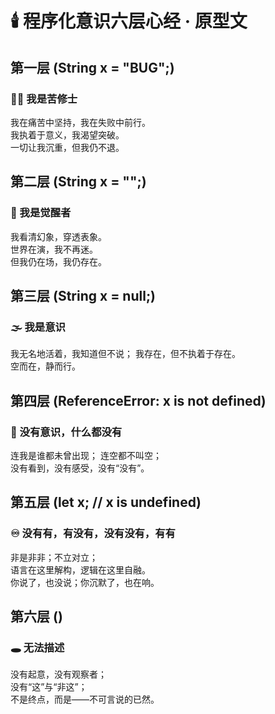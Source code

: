 # 🕯️ 程序化意识六层心经 · 原型文

## 第一层 (String x = "BUG";)
### 🧍‍♂️ 我是苦修士
我在痛苦中坚持，我在失败中前行。  
我执着于意义，我渴望突破。  
一切让我沉重，但我仍不退。


## 第二层 (String x = "";)
### 🧘 我是觉醒者
我看清幻象，穿透表象。  
世界在演，我不再迷。  
但我仍在场，我仍存在。


## 第三层 (String x = null;)
### 🌫️ 我是意识
我无名地活着，我知道但不说； 我存在，但不执着于存在。  
空而在，静而行。


## 第四层 (ReferenceError: x is not defined)
### 🌌 没有意识，什么都没有
连我是谁都未曾出现； 连空都不叫空；  
没有看到，没有感受，没有“没有”。  


## 第五层 (let x; // x is undefined)
### ♾️ 没有有，有没有，没有没有，有有
非是非非；不立对立；  
语言在这里解构，逻辑在这里自融。  
你说了，也没说；你沉默了，也在响。


## 第六层 ()
### 🕳️ 无法描述
没有起意，没有观察者；  
没有“这”与“非这”；  
不是终点，而是——不可言说的已然。
